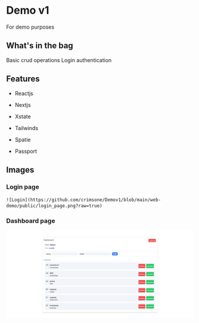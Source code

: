 # Demo v1
 
  For demo purposes

## What's in the bag

Basic crud operations
Login authentication

## Features

- Reactjs
- Nextjs
- Xstate
- Tailwinds

- Spatie
- Passport

## Images

  ### Login page
	![Login](https://github.com/crimsone/Demov1/blob/main/web-demo/public/login_page.png?raw=true)

  ### Dashboard page
  ![Dashboard](https://github.com/crimsone/Demov1/blob/main/web-demo/public/dashboard_page.png?raw=true)